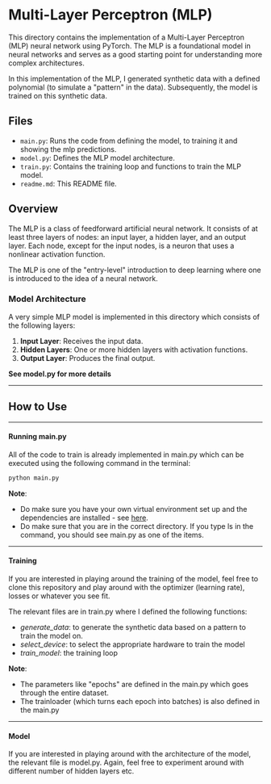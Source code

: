 # Multi-Layer Perceptron (MLP)

This directory contains the implementation of a Multi-Layer Perceptron (MLP) neural network using PyTorch. The MLP is a foundational model in neural networks and serves as a good starting point for understanding more complex architectures.

In this implementation of the MLP, I generated synthetic data with a defined polynomial (to simulate a "pattern" in the data). Subsequently, the model is trained on this synthetic data.

## Files

- `main.py`: Runs the code from defining the model, to training it and showing the mlp predictions.
- `model.py`: Defines the MLP model architecture.
- `train.py`: Contains the training loop and functions to train the MLP model.
- `readme.md`: This README file.


## Overview

The MLP is a class of feedforward artificial neural network. It consists of at least three layers of nodes: an input layer, a hidden layer, and an output layer. Each node, except for the input nodes, is a neuron that uses a nonlinear activation function.

The MLP is one of the "entry-level" introduction to deep learning where one is introduced to the idea of a neural network.

### Model Architecture

A very simple MLP model is implemented in this directory which consists of the following layers:

1. **Input Layer**: Receives the input data.
2. **Hidden Layers**: One or more hidden layers with activation functions.
3. **Output Layer**: Produces the final output.

**See model.py for more details**

---

## How to Use

---

#### Running main.py

All of the code to train is already implemented in main.py which can be executed using the following command in the terminal:

```sh
python main.py
```

**Note**:
- Do make sure you have your own virtual environment set up and the dependencies are installed - see [here](https://github.com/SausageMuffins/Deeper-Learning-With-Pytorch).
- Do make sure that you are in the correct directory. If you type ls in the command, you should see main.py as one of the items.

---

#### Training

If you are interested in playing around the training of the model, feel free to clone this repository and play around with the optimizer (learning rate), losses or whatever you see fit.

The relevant files are in train.py where I defined the following functions:
- *generate_data*: to generate the synthetic data based on a pattern to train the model on.
- *select_device*: to select the appropriate hardware to train the model
- *train_model*: the training loop

**Note**:
- The parameters like "epochs" are defined in the main.py which goes through the entire dataset.
- The trainloader (which turns each epoch into batches) is also defined in the main.py

---

#### Model

If you are interested in playing around with the architecture of the model, the relevant file is model.py. Again, feel free to experiment around with different number of hidden layers etc.





